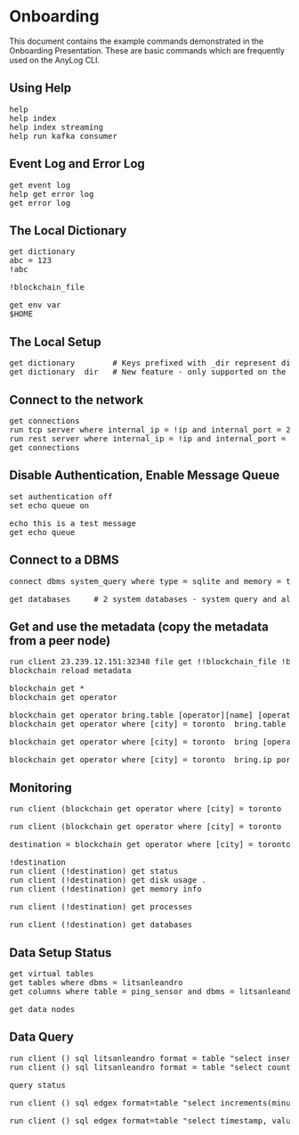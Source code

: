 # Onboarding

This document contains the example commands demonstrated in the Onboarding Presentation.
These are basic commands which are frequently used on the AnyLog CLI.

## Using Help

<pre>
help
help index
help index streaming
help run kafka consumer
</pre>

## Event Log and Error Log
<pre>
get event log
help get error log
get error log
</pre>


## The Local Dictionary
<pre>
get dictionary
abc = 123
!abc

!blockchain_file

get env var
$HOME
</pre>

## The Local Setup
<pre>
get dictionary        # Keys prefixed with _dir represent directories
get dictionary _dir   # New feature - only supported on the latest release
</pre>

## Connect to the network
<pre>
get connections
run tcp server where internal_ip = !ip and internal_port = 20048 and external_ip = !external_ip and external_port = 20048 and bind = false and threads = 6
run rest server where internal_ip = !ip and internal_port = 20049 and external_ip = !external_ip and external_port = 20049 and bind = false
get connections
</pre>

## Disable Authentication, Enable Message Queue
<pre>
set authentication off
set echo queue on

echo this is a test message
get echo queue
</pre>

## Connect to a DBMS
<pre>
connect dbms system_query where type = sqlite and memory = true # Used for local processing

get databases     # 2 system databases - system_query and almgm
</pre>

## Get and use the metadata (copy the metadata from a peer node)
<pre>
run client 23.239.12.151:32348 file get !!blockchain_file !blockchain_file
blockchain reload metadata

blockchain get *
blockchain get operator

blockchain get operator bring.table [operator][name] [operator][city] [operator][ip]  [operator][port] 
blockchain get operator where [city] = toronto  bring.table [operator][name] [operator][city] [operator][ip]  [operator][port] 

blockchain get operator where [city] = toronto  bring [operator][ip] : [operator][port] separator = ,

blockchain get operator where [city] = toronto  bring.ip_port
</pre>

## Monitoring
<pre>
run client (blockchain get operator where [city] = toronto  bring.ip_port) get status

run client (blockchain get operator where [city] = toronto  bring.ip_port) get disk usage .

destination = blockchain get operator where [city] = toronto  bring.ip_port

!destination
run client (!destination) get status
run client (!destination) get disk usage .
run client (!destination) get memory info

run client (!destination) get processes

run client (!destination) get databases
</pre>
 
## Data Setup Status
<pre>
get virtual tables
get tables where dbms = litsanleandro
get columns where table = ping_sensor and dbms = litsanleandro

get data nodes
</pre>


## Data Query
<pre>
run client () sql litsanleandro format = table "select insert_timestamp, device_name, timestamp, value from ping_sensor WHERE timestamp > NOW() - 1 day limit 100"
run client () sql litsanleandro format = table "select count(*), min(value), max(value) from ping_sensor WHERE timestamp > NOW() - 1 day;"

query status

run client () sql edgex format=table "select increments(minute, 1, timestamp), min(timestamp) as min_ts, max(timestamp) as max_ts, min(value) as min_value, avg(value) as avg_value,  count(*) as row_count from rand_data where timestamp >= NOW() - 1 hour;"

run client () sql edgex format=table "select timestamp, value FROM rand_data WHERE period(minute, 5, NOW(), timestamp) ORDER BY times
</pre>
